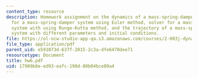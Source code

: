 ```yaml
---
content_type: resource
description: Homework assignment on the dynamics of a mass-spring-damper system, solver
  for a mass-spring-damper system using Euler method, solver for a mass-spring-damper
  system with using Runge-Kutta method, and the trajectory of a mass-spring-damper
  system with different parameters and initial conditions.
file: https://ol-ocw-studio-app-qa.s3.amazonaws.com/courses/2-003j-dynamics-and-control-i-fall-2007/17909b8eed93eafc198d80b04bce89a4_hw6.pdf
file_type: application/pdf
parent_uid: e591073d-637f-2015-2c3a-dfe6470dee71
resourcetype: Document
title: hw6.pdf
uid: 17909b8e-ed93-eafc-198d-80b04bce89a4
---
```

